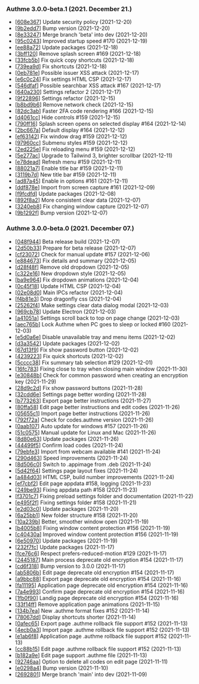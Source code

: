 ### Authme 3.0.0-beta.1 (2021. December 21.)

* [[608e367](https://github.com/Levminer/authme/commit/608e367)] Update security policy (2021-12-20)
* [[9b2edd7](https://github.com/Levminer/authme/commit/9b2edd7)] Bump version (2021-12-20)
* [[8e33247](https://github.com/Levminer/authme/commit/8e33247)] Merge branch 'beta' into dev (2021-12-20)
* [[95c0243](https://github.com/Levminer/authme/commit/95c0243)] Improved startup speed #170 (2021-12-19)
* [[ee88a72](https://github.com/Levminer/authme/commit/ee88a72)] Update packages (2021-12-18)
* [[3bff120](https://github.com/Levminer/authme/commit/3bff120)] Remove splash screen #169 (2021-12-18)
* [[33fcb5b](https://github.com/Levminer/authme/commit/33fcb5b)] Fix quick copy shortcuts (2021-12-18)
* [[739ea9d](https://github.com/Levminer/authme/commit/739ea9d)] Fix shortcuts (2021-12-18)
* [[0eb781e](https://github.com/Levminer/authme/commit/0eb781e)] Possible issuer XSS attack (2021-12-17)
* [[e6c0c24](https://github.com/Levminer/authme/commit/e6c0c24)] Fix settings HTML CSP (2021-12-17)
* [[546dfaf](https://github.com/Levminer/authme/commit/546dfaf)] Possible searchbar XSS attack #167 (2021-12-17)
* [[640a230](https://github.com/Levminer/authme/commit/640a230)] Settings refactor 2 (2021-12-17)
* [[9f22896](https://github.com/Levminer/authme/commit/9f22896)] Settings refactor (2021-12-15)
* [[b8bd9b6](https://github.com/Levminer/authme/commit/b8bd9b6)] Remove network check (2021-12-15)
* [[82dc3ab](https://github.com/Levminer/authme/commit/82dc3ab)] Faster 2FA code rendering #166 (2021-12-15)
* [[d4061cc](https://github.com/Levminer/authme/commit/d4061cc)] Hide controls #159 (2021-12-15)
* [[790ff16](https://github.com/Levminer/authme/commit/790ff16)] Splash screen opens on selected display #164 (2021-12-14)
* [[2bc667a](https://github.com/Levminer/authme/commit/2bc667a)] Default display #164 (2021-12-12)
* [[ef63142](https://github.com/Levminer/authme/commit/ef63142)] Fix window drag #159 (2021-12-12)
* [[97960cc](https://github.com/Levminer/authme/commit/97960cc)] Submenu styles #159 (2021-12-12)
* [[2ed225e](https://github.com/Levminer/authme/commit/2ed225e)] Fix reloading menu #159 (2021-12-12)
* [[5e277ac](https://github.com/Levminer/authme/commit/5e277ac)] Upgrade to Tailwind 3, brighter scrollbar (2021-12-11)
* [[e78dead](https://github.com/Levminer/authme/commit/e78dead)] Refresh menu #159 (2021-12-11)
* [[88021a7](https://github.com/Levminer/authme/commit/88021a7)] Enable title bar #159 (2021-12-11)
* [[3119b7d](https://github.com/Levminer/authme/commit/3119b7d)] New title bar  #159 (2021-12-11)
* [[ad87a45](https://github.com/Levminer/authme/commit/ad87a45)] Enable in options #161 (2021-12-11)
* [[ddf878e](https://github.com/Levminer/authme/commit/ddf878e)] Import from screen capture #161 (2021-12-09)
* [[f9fcdfd](https://github.com/Levminer/authme/commit/f9fcdfd)] Update packages (2021-12-08)
* [[892f8a2](https://github.com/Levminer/authme/commit/892f8a2)] More consistent clear data (2021-12-07)
* [[3240eb8](https://github.com/Levminer/authme/commit/3240eb8)] Fix changing window capture (2021-12-07)
* [[9b1292f](https://github.com/Levminer/authme/commit/9b1292f)] Bump version (2021-12-07)

### Authme 3.0.0-beta.0 (2021. December 07.)

-   [[048f944](https://github.com/Levminer/authme/commit/048f944)] Beta release build (2021-12-07)
-   [[2d50b33](https://github.com/Levminer/authme/commit/2d50b33)] Prepare for beta release (2021-12-07)
-   [[cf23072](https://github.com/Levminer/authme/commit/cf23072)] Check for manual update #157 (2021-12-06)
-   [[e884673](https://github.com/Levminer/authme/commit/e884673)] Fix details and summary (2021-12-05)
-   [[d28f48f](https://github.com/Levminer/authme/commit/d28f48f)] Remove old dropdown (2021-12-05)
-   [[c322e16](https://github.com/Levminer/authme/commit/c322e16)] New dropdown style (2021-12-05)
-   [[ba9e964](https://github.com/Levminer/authme/commit/ba9e964)] Fix dropdown animations (2021-12-04)
-   [[0c45f18](https://github.com/Levminer/authme/commit/0c45f18)] Update HTML CSP (2021-12-04)
-   [[02e08d0](https://github.com/Levminer/authme/commit/02e08d0)] Main IPCs refactor (2021-12-04)
-   [[f4b81e3](https://github.com/Levminer/authme/commit/f4b81e3)] Drop dragonfly css (2021-12-04)
-   [[25262f4](https://github.com/Levminer/authme/commit/25262f4)] Make settings clear data dialog modal (2021-12-03)
-   [[969cb78](https://github.com/Levminer/authme/commit/969cb78)] Update Electron (2021-12-03)
-   [[a41051a](https://github.com/Levminer/authme/commit/a41051a)] Settings scroll back to top on page change (2021-12-03)
-   [[aec765b](https://github.com/Levminer/authme/commit/aec765b)] Lock Authme when PC goes to sleep or locked #160 (2021-12-03)
-   [[e5d0a6e](https://github.com/Levminer/authme/commit/e5d0a6e)] Disable unavailable tray and menu items (2021-12-02)
-   [[d3a3542](https://github.com/Levminer/authme/commit/d3a3542)] Update packages (2021-12-02)
-   [[67d13f9](https://github.com/Levminer/authme/commit/67d13f9)] Fix show password button (2021-12-02)
-   [[4239223](https://github.com/Levminer/authme/commit/4239223)] Fix quick shortcuts (2021-12-02)
-   [[5cccc38](https://github.com/Levminer/authme/commit/5cccc38)] Fix summary tab selection #129 (2021-12-01)
-   [[16fc783](https://github.com/Levminer/authme/commit/16fc783)] Fixing close to tray when closing main window (2021-11-30)
-   [[e30848b](https://github.com/Levminer/authme/commit/e30848b)] Check for common password when creating an encryption key (2021-11-29)
-   [[28d9c2d](https://github.com/Levminer/authme/commit/28d9c2d)] Fix show password buttons (2021-11-28)
-   [[32cdd6e](https://github.com/Levminer/authme/commit/32cdd6e)] Settings page better wording (2021-11-28)
-   [[b773263](https://github.com/Levminer/authme/commit/b773263)] Export page better instructions (2021-11-27)
-   [[80ffa58](https://github.com/Levminer/authme/commit/80ffa58)] Edit page better instructions and edit codes (2021-11-26)
-   [[05655c1](https://github.com/Levminer/authme/commit/05655c1)] Import page better instructions (2021-11-26)
-   [[792f72a](https://github.com/Levminer/authme/commit/792f72a)] Check for codes.authme version (2021-11-26)
-   [[0aab107](https://github.com/Levminer/authme/commit/0aab107)] Auto update for windows #157 (2021-11-26)
-   [[51c0575](https://github.com/Levminer/authme/commit/51c0575)] Manual update for Linux and Mac (2021-11-26)
-   [[8d80e63](https://github.com/Levminer/authme/commit/8d80e63)] Update packages (2021-11-26)
-   [[44499f5](https://github.com/Levminer/authme/commit/44499f5)] Confirm load codes (2021-11-24)
-   [[79ebfe3](https://github.com/Levminer/authme/commit/79ebfe3)] Import from webcam available #141 (2021-11-24)
-   [[290d463](https://github.com/Levminer/authme/commit/290d463)] Speed improvements (2021-11-24)
-   [[8d506c0](https://github.com/Levminer/authme/commit/8d506c0)] Switch to .appimage from .deb (2021-11-24)
-   [[5d42f64](https://github.com/Levminer/authme/commit/5d42f64)] Settings page layout fixes (2021-11-24)
-   [[a484d03](https://github.com/Levminer/authme/commit/a484d03)] HTML CSP, build number improvements (2021-11-24)
-   [[ef7cbf2](https://github.com/Levminer/authme/commit/ef7cbf2)] Edit page appdata #158, logging (2021-11-23)
-   [[249be93](https://github.com/Levminer/authme/commit/249be93)] Fixing appdata path #158 (2021-11-23)
-   [[f3701c7](https://github.com/Levminer/authme/commit/f3701c7)] Fixing preload settings folder and documentation (2021-11-22)
-   [[e495f2f](https://github.com/Levminer/authme/commit/e495f2f)] Fixing settings folder #158 (2021-11-21)
-   [[e2d03c0](https://github.com/Levminer/authme/commit/e2d03c0)] Update packages (2021-11-20)
-   [[6a25bb1](https://github.com/Levminer/authme/commit/6a25bb1)] New folder structure #158 (2021-11-20)
-   [[10a239b](https://github.com/Levminer/authme/commit/10a239b)] Better, smoother window open (2021-11-19)
-   [[b4005b8](https://github.com/Levminer/authme/commit/b4005b8)] Fixing window content protection #156 (2021-11-19)
-   [[c40430a](https://github.com/Levminer/authme/commit/c40430a)] Improved window content protection #156 (2021-11-19)
-   [[6e50970](https://github.com/Levminer/authme/commit/6e50970)] Update packages (2021-11-19)
-   [[232f7fc](https://github.com/Levminer/authme/commit/232f7fc)] Update packages (2021-11-17)
-   [[fce76c6](https://github.com/Levminer/authme/commit/fce76c6)] Respect prefers-reduced-motion #129 (2021-11-17)
-   [[2445187](https://github.com/Levminer/authme/commit/2445187)] Main process deprecate old encryption #154 (2021-11-17)
-   [[cd6f318](https://github.com/Levminer/authme/commit/cd6f318)] Bump version to 3.0.0 (2021-11-17)
-   [[ab5806b](https://github.com/Levminer/authme/commit/ab5806b)] Edit page deprecate old encryption #154 (2021-11-17)
-   [[a9bbc88](https://github.com/Levminer/authme/commit/a9bbc88)] Export page deprecate old encryption #154 (2021-11-16)
-   [[fa11195](https://github.com/Levminer/authme/commit/fa11195)] Application page deprecate old encryption #154 (2021-11-16)
-   [[7a4e993](https://github.com/Levminer/authme/commit/7a4e993)] Confirm page deprecate old encryption #154 (2021-11-16)
-   [[1fb0f90](https://github.com/Levminer/authme/commit/1fb0f90)] Landig page deprecate old encryption #154 (2021-11-16)
-   [[33f14ff](https://github.com/Levminer/authme/commit/33f14ff)] Remove application page animations (2021-11-15)
-   [[134b7ea](https://github.com/Levminer/authme/commit/134b7ea)] New .authme format fixes #152 (2021-11-14)
-   [[78067dd](https://github.com/Levminer/authme/commit/78067dd)] Display shortcuts shorter (2021-11-14)
-   [[0afec65](https://github.com/Levminer/authme/commit/0afec65)] Export page .authme rollback file support #152 (2021-11-13)
-   [[4ecb0a3](https://github.com/Levminer/authme/commit/4ecb0a3)] Import page .authme rollback file support #152 (2021-11-13)
-   [[e1ab6f8](https://github.com/Levminer/authme/commit/e1ab6f8)] Application page .authme rollback file support #152 (2021-11-13)
-   [[cc88b15](https://github.com/Levminer/authme/commit/cc88b15)] Edit page .authme rollback file support #152 (2021-11-13)
-   [[b182a9e](https://github.com/Levminer/authme/commit/b182a9e)] Edit page support .authme file (2021-11-13)
-   [[92746aa](https://github.com/Levminer/authme/commit/92746aa)] Option to delete all codes on edit page (2021-11-11)
-   [[e0298a4](https://github.com/Levminer/authme/commit/e0298a4)] Bump version (2021-11-10)
-   [[2692801](https://github.com/Levminer/authme/commit/2692801)] Merge branch 'main' into dev (2021-11-09)
